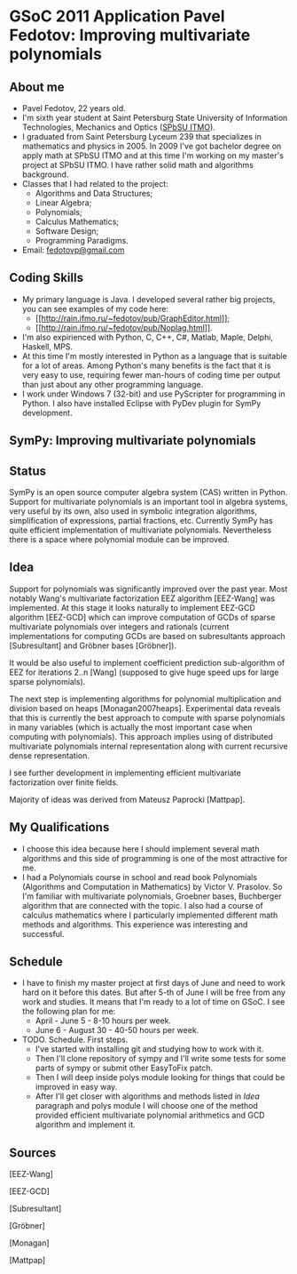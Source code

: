 GSoC 2011 Application Pavel Fedotov: Improving multivariate polynomials
=======================================================================

About me
--------

* Pavel Fedotov, 22 years old. 
* I'm sixth year student at Saint Petersburg State University of Information Technologies, Mechanics and Optics ([SPbSU ITMO](http://en.ifmo.ru/)). 
* I graduated from Saint Petersburg Lyceum 239 that specializes in mathematics and physics in 2005. In 2009 I've got bachelor degree on apply math at SPbSU ITMO and at this time I'm working on my master's project at SPbSU ITMO. I have rather solid math and algorithms background. 
* Classes that I had related to the project: 
    - Algorithms and Data Structures;
    - Linear Algebra;
    - Polynomials;
    - Calculus Mathematics;
    - Software Design;
    - Programming Paradigms. 
* Email: fedotovp@gmail.com

Coding Skills
-------------

* My primary language is Java. I developed several rather big projects, you can see examples of my code here: 
   - [[http://rain.ifmo.ru/~fedotov/pub/GraphEditor.html]];  
   - [[http://rain.ifmo.ru/~fedotov/pub/Noplag.html]]. 
* I'm also expirienced with Python, C, C++, C#, Matlab, Maple, Delphi, Haskell, MPS. 
* At this time I'm mostly interested in Python as a language that is suitable for a lot of areas. Among Python's many benefits is the fact that it is very easy to use, requiring fewer man-hours of coding time per output than just about any other programming language.
* I work under Windows 7 (32-bit) and use PyScripter for programming in Python. I also have installed Eclipse with PyDev plugin for SymPy development. 

SymPy: Improving multivariate polynomials
-----------------------------------------

## Status

SymPy is an open source computer algebra system (CAS) written in Python. Support for multivariate polynomials is an important tool in algebra systems, very useful by its own, also used in symbolic integration algorithms, simplification of expressions, partial fractions, etc. Currently SymPy has quite efficient implementation of multivariate polynomials. Nevertheless there is a space where polynomial module can be improved. 

## Idea

Support for polynomials was significantly improved over the past year. Most notably Wang's multivariate factorization EEZ algorithm [EEZ-Wang] was implemented. At this stage it looks naturally to implement EEZ-GCD algorithm [EEZ-GCD] which can improve computation of GCDs of sparse multivariate polynomials over integers and rationals (current implementations for computing GCDs are based on subresultants approach [Subresultant] and Gröbner bases [Gröbner]).

It would be also useful to implement coefficient prediction sub-algorithm of EEZ for iterations 2..n [Wang] (supposed to give huge speed ups for large sparse polynomials). 

The next step is implementing algorithms for polynomial multiplication and division based on heaps [Monagan2007heaps]. Experimental data reveals that this is currently the best approach to compute with sparse polynomials in many variables (which is actually the most important case when computing with polynomials). This approach implies using of distributed multivariate polynomials internal representation along with current recursive dense representation. 

I see further development in implementing efficient multivariate factorization over finite fields.

Majority of ideas was derived from Mateusz Paprocki [Mattpap]. 

## My Qualifications

* I choose this idea because here I should implement several math algorithms and this side of programming is one of the most attractive for me. 
* I had a Polynomials course in school and read book Polynomials (Algorithms and Computation in Mathematics) by Victor V. Prasolov. So I'm familiar with multivariate polynomials, Groebner bases, Buchberger algorithm that are connected with the topic. I also had a course of calculus mathematics where I particularly implemented different math methods and algorithms. This experience was interesting and successful. 

## Schedule

* I have to finish my master project at first days of June and need to work hard on it before this dates. But after 5-th of June I will be free from any work and studies. It means that I'm ready to a lot of time on GSoC. 
I see the following plan for me: 
    - April - June 5 - 8-10 hours per week. 
    - June 6 - August 30 - 40-50 hours per week. 
* TODO. Schedule. First steps. 
    - I've started with installing git and studying how to work with it. 
    - Then I'll clone repository of sympy and I'll write some tests for some parts of sympy or submit other EasyToFix patch. 
    - Then I will deep inside polys module looking for things that could be improved in easy way. 
    - After I'll get closer with algorithms and methods listed in _Idea_ paragraph and polys module I will choose one of the method provided efficient multivariate polynomial arithmetics and GCD algorithm and implement it. 

## Sources

[EEZ-Wang]

[EEZ-GCD]

[Subresultant]

[Gröbner]

[Monagan]

[Mattpap]
